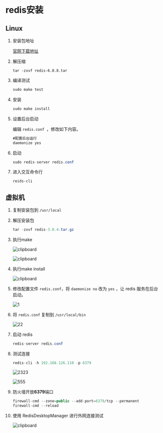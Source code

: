 

# redis安装

## Linux

1. 安装包地址

   [官网下载地址](https://download.redis.io/releases/?_ga=2.74174546.195969673.1626310217-1876671789.1626310217)

2. 解压缩

   ```shell
   tar -zxvf redis-6.0.8.tar 
   ```

3. 编译测试

   ```java
   sudo make test
   ```

4. 安装

   ```java
   sudo make install
   ```

5. 设置后台启动

   编辑 `redis.conf `，修改如下内容。

   ```java
   #配置后台运行
   daemonize yes
   ```

6. 启动 

   ```java
   sudo redis-server redis.conf
   ```

7. 进入交互命令行

   ```
   reids-cli
   ```

## 虚拟机

1. 复制安装包到 `/usr/local`

2. 解压安装包

   ```java
   tar -zxvf redis-3.0.4.tar.gz      
   ```

3. 执行make

   ![clipboard](https://cdn.jsdelivr.net/gh/AlbertYang0801/pic-bed@main/img/20210902205240.png)

   ![clipboard](https://cdn.jsdelivr.net/gh/AlbertYang0801/pic-bed@main/img/20210902205308.png)

4. 执行make install

   ![clipboard](https://cdn.jsdelivr.net/gh/AlbertYang0801/pic-bed@main/img/20210902205347.png)

5. 修改配置文件 `redis.conf`，将 `daemonize no` 改为 `yes` ，让 redis 服务在后台启动。

   ![1](https://cdn.jsdelivr.net/gh/AlbertYang0801/pic-bed@main/img/20210902205417.png)

6. 将 `redis.conf` 复制到 `/usr/local/bin`

   ![22](https://cdn.jsdelivr.net/gh/AlbertYang0801/pic-bed@main/img/20210902205441.png)

7. 启动 redis

   ```java
   redis-server redis.conf
   ```

8. 测试连接

   ```java
   redis-cli -h 192.168.126.110 -p 6379
   ```

   ![2323](https://cdn.jsdelivr.net/gh/AlbertYang0801/pic-bed@main/img/20210902205526.png)

   ![555](https://cdn.jsdelivr.net/gh/AlbertYang0801/pic-bed@main/img/20210902205553.png)

9. 防火墙开放**6379**端口

   ```java
   firewall-cmd --zone=public --add-port=6379/tcp --permanent
   firewall-cmd --reload
   ```

10. 使用 RedisDesktopManager 进行外网连接测试

    ![clipboard](https://cdn.jsdelivr.net/gh/AlbertYang0801/pic-bed@main/img/20210902205633.png)

    ​        

## 





